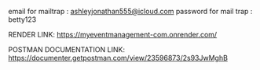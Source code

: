 email for mailtrap : ashleyjonathan555@icloud.com
password for mail trap : betty123

RENDER LINK: https://myeventmanagement-com.onrender.com/

POSTMAN DOCUMENTATION LINK: https://documenter.getpostman.com/view/23596873/2s93JwMghB

